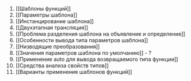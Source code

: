 1. [[Шаблоны функций]]
2. [[Параметры шаблона]]
3. [[Инстанцирование шаблона]]
4. [[Двухэтапная трансляция]]
5. [[Проблема разделения шаблона на объявление и определение]]
6. [[Особенности вывода типа параметров шаблона]]
7. [[Низводящие преобразования]]
8. [[Значения параметров шаблона по умолчанию]] - ?
9. [[Применение auto для вывода возвращаемого типа функции]]
10. [[Средства анализа свойств типов]]
11. [[Варианты применения шаблонов функций]]